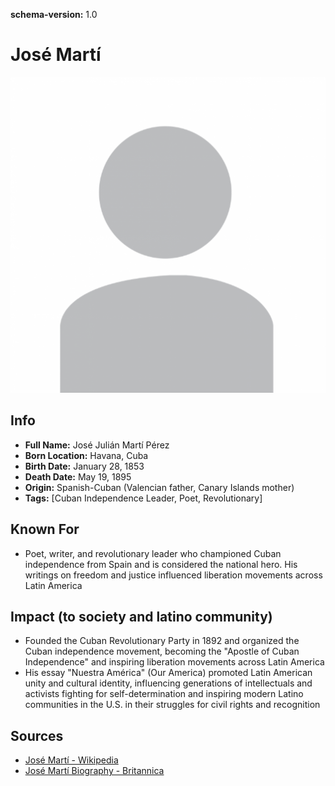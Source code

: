 **schema-version:** 1.0
# José Martí

![image description](images/person-image-template.png)

## Info
- **Full Name:** José Julián Martí Pérez
- **Born Location:** Havana, Cuba
- **Birth Date:** January 28, 1853
- **Death Date:** May 19, 1895
- **Origin:** Spanish-Cuban (Valencian father, Canary Islands mother)  
- **Tags:** [Cuban Independence Leader, Poet, Revolutionary]

## Known For
- Poet, writer, and revolutionary leader who championed Cuban independence from Spain and is considered the national hero. His writings on freedom and justice influenced liberation movements across Latin America

## Impact (to society and latino community)
- Founded the Cuban Revolutionary Party in 1892 and organized the Cuban independence movement, becoming the "Apostle of Cuban Independence" and inspiring liberation movements across Latin America
- His essay "Nuestra América" (Our America) promoted Latin American unity and cultural identity, influencing generations of intellectuals and activists fighting for self-determination and inspiring modern Latino communities in the U.S. in their struggles for civil rights and recognition

## Sources
- [José Martí - Wikipedia](https://en.wikipedia.org/wiki/José_Martí)
- [José Martí Biography - Britannica](https://www.britannica.com/biography/Jose-Marti)